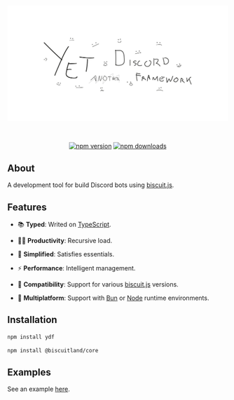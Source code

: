 ![banner](https://raw.githubusercontent.com/kh0wel/ydf/main/assets/banner.png)

<div align="center">
	<br />
	<p>
		<a href="https://www.npmjs.com/package/ydf"><img src="https://img.shields.io/npm/v/ydf.svg?maxAge=3600" alt="npm version" /></a>
		<a href="https://www.npmjs.com/package/ydf"><img src="https://img.shields.io/npm/dt/ydf.svg?maxAge=3600" alt="npm downloads" /></a>
	</p>
</div>

## About

A development tool for build Discord bots using [biscuit.js](https://biscuitjs.com).

## Features

- 📚 **Typed**: Writed on [TypeScript](https://www.typescriptlang.org).

- 💪🏻 **Productivity**: Recursive load.

- 🧭 **Simplified**: Satisfies essentials.

- ⚡ **Performance**: Intelligent management.

- 🔌 **Compatibility**: Support for various [biscuit.js](https://biscuitjs.com) versions.

- 🧳 **Multiplatform**: Support with [Bun](https://bun.sh) or [Node](https://nodejs.org) runtime environments.

## Installation

```bash
npm install ydf
```

```bash
npm install @biscuitland/core
```

## Examples

See an example [here](https://github.com/kh0wel/kobalt).
